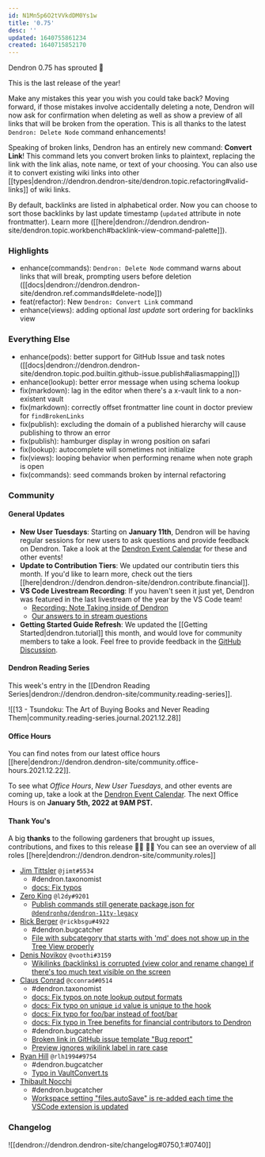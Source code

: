 ```yaml
---
id: N1Mn5p6O2tVVkdDM0Ys1w
title: '0.75'
desc: ''
updated: 1640755861234
created: 1640715852170
---
```


Dendron 0.75 has sprouted  🌱

This is the last release of the year!

Make any mistakes this year you wish you could take back? Moving forward, if those mistakes involve accidentally deleting a note, Dendron will now ask for confirmation when deleting as well as show a preview of all links that will be broken from the operation. This is all thanks to the latest `Dendron: Delete Node` command enhancements!

Speaking of broken links, Dendron has an entirely new command: **Convert Link**! This command lets you convert broken links to plaintext, replacing the link with the link alias, note name, or text of your choosing. You can also use it to convert existing wiki links into other [[types|dendron://dendron.dendron-site/dendron.topic.refactoring#valid-links]] of wiki links.

By default, backlinks are listed in alphabetical order. Now you can choose to sort those backlinks by last update timestamp (`updated` attribute in note frontmatter). Learn more ([[here|dendron://dendron.dendron-site/dendron.topic.workbench#backlink-view-command-palette]]).

### Highlights

- enhance(commands): `Dendron: Delete Node` command warns about links that will break, prompting users before deletion ([[docs|dendron://dendron.dendron-site/dendron.ref.commands#delete-node]])
- feat(refactor): New `Dendron: Convert Link` command 
- enhance(views): adding optional _last update_ sort ordering for backlinks view

### Everything Else

- enhance(pods): better support for GitHub Issue and task notes ([[docs|dendron://dendron.dendron-site/dendron.topic.pod.builtin.github-issue.publish#aliasmapping]])
- enhance(lookup): better error message when using schema lookup
- fix(markdown): lag in the editor when there's a x-vault link to a non-existent vault
- fix(markdown): correctly offset frontmatter line count in doctor preview for `findBrokenLinks`
- fix(publish): excluding the domain of a published hierarchy will cause publishing to throw an error
- fix(publish): hamburger display in wrong position on safari
- fix(lookup): autocomplete will sometimes not initialize
- fix(views): looping behavior when performing rename when note graph is open
- fix(commands): seed commands broken by internal refactoring

### Community

#### General Updates

- **New User Tuesdays**: Starting on **January 11th**, Dendron will be having regular sessions for new users to ask questions and provide feedback on Dendron. Take a look at the [Dendron Event Calendar](https://link.dendron.so/luma) for these and other events!
- **Update to Contribution Tiers**: We updated our contributin tiers this month. If you'd like to learn more, check out the tiers [[here|dendron://dendron.dendron-site/dendron.contribute.financial]].
- **VS Code Livestream Recording**: If you haven't seen it just yet, Dendron was featured in the last livestream of the year by the VS Code team!
  - [Recording: Note Taking inside of Dendron](https://link.dendron.so/6eZ3)
  - [Our answers to in stream questions](https://link.dendron.so/6pOR)
- **Getting Started Guide Refresh**: We updated the [[Getting Started|dendron.tutorial]] this month, and would love for community members to take a look. Feel free to provide feedback in the [GitHub Discussion](https://github.com/dendronhq/dendron/discussions/1756).

#### Dendron Reading Series

This week's entry in the [[Dendron Reading Series|dendron://dendron.dendron-site/community.reading-series]]. 

![[13 - Tsundoku: The Art of Buying Books and Never Reading Them|community.reading-series.journal.2021.12.28]]

#### Office Hours

You can find notes from our latest office hours [[here|dendron://dendron.dendron-site/community.office-hours.2021.12.22]].

To see what _Office Hours_, _New User Tuesdays_, and other events are coming up, take a look at the [Dendron Event Calendar](https://link.dendron.so/luma). The next Office Hours is on **January 5th, 2022 at 9AM PST.**

#### Thank You's

A big **thanks** to the following gardeners that brought up issues, contributions, and fixes to this release :man_farmer: :woman_farmer: 
You can see an overview of all roles [[here|dendron://dendron.dendron-site/community.roles]]

- [Jim Tittsler](https://github.com/jimt) `@jimt#5534`
    - #dendron.taxonomist
    - [docs: Fix typos](https://github.com/dendronhq/dendron-site/pull/332)
- [Zero King](https://github.com/l2dy) `@l2dy#9201`
    - [Publish commands still generate package.json for `@dendronhq/dendron-11ty-legacy`](https://github.com/dendronhq/dendron/issues/1946)
- [Rick Berger](https://github.com/rickbsgu) `@rickbsgu#4922`
    - #dendron.bugcatcher
    - [File with subcategory that starts with 'md' does not show up in the Tree View properly](https://github.com/dendronhq/dendron/issues/1972)
- [Denis Novikov](https://github.com/voothi) `@voothi#3159`
    - [Wikilinks (backlinks) is corrupted (view color and rename change) if there's too much text visible on the screen](https://github.com/dendronhq/dendron/issues/1976)
- [Claus Conrad](https://github.com/cconrad) `@cconrad#0514`
    - #dendron.taxonomist
    - [docs: Fix typos on note lookup output formats](https://github.com/dendronhq/dendron-site/pull/327)
    - [docs: Fix typo on unique `id` value is unique to the hook](https://github.com/dendronhq/dendron-site/pull/331)
    - [docs: Fix typo for foo/bar instead of foot/bar](https://github.com/dendronhq/dendron-site/pull/330)
    - [docs: Fix typo in Tree benefits for financial contributors to Dendron](https://github.com/dendronhq/dendron-site/pull/328)
    - #dendron.bugcatcher
    - [Broken link in GitHub issue template "Bug report"](https://github.com/dendronhq/dendron/issues/1988)
    - [Preview ignores wikilink label in rare case](https://github.com/dendronhq/dendron/issues/1989)
- [Ryan Hill](https://github.com/rlh1994) `@rlh1994#9754`
    - #dendron.bugcatcher
    - [Typo in VaultConvert.ts](https://github.com/dendronhq/dendron/issues/1991)
- [Thibault Nocchi](https://github.com/ThibaultNocchi) 
    - #dendron.bugcatcher
    - [Workspace setting "files.autoSave" is re-added each time the VSCode extension is updated](https://github.com/dendronhq/dendron/issues/1992)

### Changelog
![[dendron://dendron.dendron-site/changelog#0750,1:#0740]]
